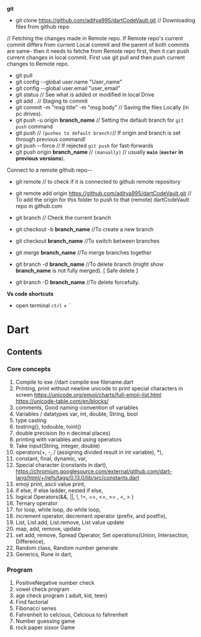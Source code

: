 **git**
 - git clone https://github.com/aditya995/dartCodeVault.git     // Downloading files from github repo

// Fetching the changes made in Remote repo. If Remote repo's current commit differs from current Local commit and the parent of both commits are same- then it needs to fetche from Remote repo first, then it can push current changes in local commit. First use git pull and then push current changes to Remote repo.
 - git pull
 - git config --global user.name "User_name"
 - git config --global user.email "user_email"
 - git status   // See what is added or modified in local Drive
 - git add .    // Staging to commit
 - git commit -m "msg title" -m "msg body"  // Saving the files Locally (in pc drives).
 - git push -u origin **branch_name** // Setting the default branch for `git push` command
 - git push    // `(pushes to default branch)`// If origin and branch is set through previous command!
 - git push --force  // If rejected `git push` for fast-forwards
 - git push origin **branch_name**  // `(manually)` // usually **`main`** (**`master` in previous versions**).

 

Connect to a remote github repo--
 - git remote   // to check if it is connected to github remote repository
 - git remote add origin https://github.com/aditya995/dartCodeVault.git 
// To add the origin for this folder to push to that (remote) dartCodeVault repo in github.com

 - git branch   // Check the current branch
 - git checkout -b **branch_name**    //To create a new branch
 - git checkout **branch_name**   //To switch between branches
 - git merge **branch_name**  //To merge branches together
 - git branch -d **branch_name**  //To delete branch (might show **branch_name** is not fully merged). [ Safe delete ]
 - git branch -D **branch_name**  //To delete forcefully.

**Vs code shortcuts**
 - open terminal `ctrl` + *`*

# Dart
## Contents
 ### Core concepts
 1. Compile to exe //dart compile exe filename.dart
 2. Printing, print without newline
    unicode to print special characters in screen
    https://unicode.org/emoji/charts/full-emoji-list.html
    https://unicode-table.com/en/blocks/
 3. comments, Good naming-convention of variables
 4. Variables / datatypes 
    var, int, double, String, bool
 5. type casting
 6. tostring(), todouble, toint()
 7. double precision (to n decimal places)
 8. printing with variables and using operators
 9. Take input(String, integer, double)
 10. operators(+, -, / (assigning divided result in int variable), *),
 11. constant, final, dynamic, var,
 12. Special character (constants in dart), https://chromium.googlesource.com/external/github.com/dart-lang/html/+/refs/tags/0.13.0/lib/src/constants.dart
 13. emoji print, ascii value print,
 14. if else, if else ladder, nested if else,
 15. logical Operators(&&, ||, !, !=, ==, <=, >= , <, > )
 16. Ternary operator
 17. for loop, while loop, do while loop,
 18. increment operator, decrement operator (prefix, and postfix),
 19. List, List.add, List.remove, List value update
 20. map, add, remove, update
 21. set add, remove, Spread Operator, Set operations(Union, Intersection, Difference),
 22. Random class, Random number generate
 23. Generics, Rune in dart,

### Program
1. PositiveNegative number check
2. vowel check program
3. age check program ( adult, kid, teen)
4. Find factorial
5. Fibonacci series
6. Fahrenheit to celcious, Celcious to fahrenheit
7. Number guessing game
8. rock paper sissor Game
